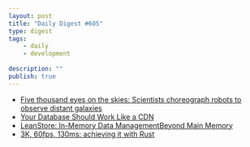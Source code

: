 ```yaml
---
layout: post
title: "Daily Digest #605"
type: digest
tags: 
    - daily
    - development
    
description: ""
publish: true
---
```


- [Five thousand eyes on the skies: Scientists choreograph robots to observe distant galaxies](https://news.fnal.gov/2020/07/five-thousand-eyes-on-the-skies-scientists-choreograph-robots-to-observe-distant-galaxies/)
- [Your Database Should Work Like a CDN](https://www.cockroachlabs.com/blog/distributed-database-performance/)
- [LeanStore: In-Memory Data ManagementBeyond Main Memory](https://db.in.tum.de/~leis/papers/leanstore.pdf)
- [3K, 60fps, 130ms: achieving it with Rust](https://blog.tonari.no/why-we-love-rust)

